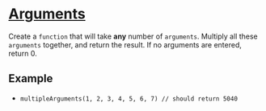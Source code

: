 # [Arguments](https://edstem.org/au/courses/8571/challenges/70227)

Create a `function` that will take **any** number of `arguments`. Multiply all these `arguments` together, and return the result. If no arguments are entered, return 0.

## Example

- `multipleArguments(1, 2, 3, 4, 5, 6, 7) // should return 5040`
